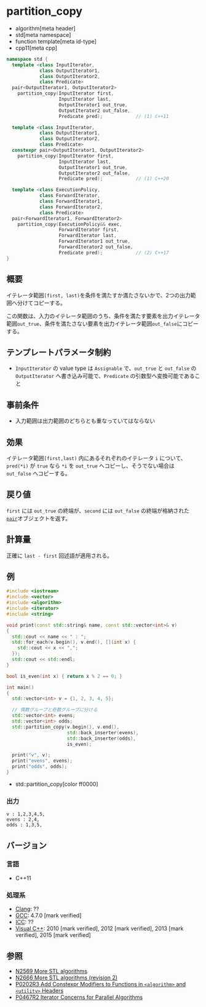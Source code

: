 # partition_copy
* algorithm[meta header]
* std[meta namespace]
* function template[meta id-type]
* cpp11[meta cpp]

```cpp
namespace std {
  template <class InputIterator,
            class OutputIterator1,
            class OutputIterator2,
            class Predicate>
  pair<OutputIterator1, OutputIterator2>
    partition_copy(InputIterator first,
                   InputIterator last,
                   OutputIterator1 out_true,
                   OutputIterator2 out_false,
                   Predicate pred);            // (1) C++11

  template <class InputIterator,
            class OutputIterator1,
            class OutputIterator2,
            class Predicate>
  constexpr pair<OutputIterator1, OutputIterator2>
    partition_copy(InputIterator first,
                   InputIterator last,
                   OutputIterator1 out_true,
                   OutputIterator2 out_false,
                   Predicate pred);            // (1) C++20

  template <class ExecutionPolicy,
            class ForwardIterator,
            class ForwardIterator1,
            class ForwardIterator2,
            class Predicate>
  pair<ForwardIterator1, ForwardIterator2>
    partition_copy(ExecutionPolicy&& exec,
                   ForwardIterator first,
                   ForwardIterator last,
                   ForwardIterator1 out_true,
                   ForwardIterator2 out_false,
                   Predicate pred);            // (2) C++17
}
```

## 概要
イテレータ範囲`[first, last)`を条件を満たすか満たさないかで、2つの出力範囲へ分けてコピーする。

この関数は、入力のイテレータ範囲のうち、条件を満たす要素を出力イテレータ範囲`out_true`、条件を満たさない要素を出力イテレータ範囲`out_false`にコピーする。


## テンプレートパラメータ制約
- `InputIterator` の value type は `Assignable` で、`out_true` と `out_false` の `OutputIterator` へ書き込み可能で、`Predicate` の引数型へ変換可能であること


## 事前条件
- 入力範囲は出力範囲のどちらとも重なっていてはならない


## 効果
イテレータ範囲`[first,last)` 内にあるそれぞれのイテレータ `i` について、`pred(*i)` が `true` なら `*i` を `out_true` へコピーし、そうでない場合は `out_false` へコピーする。


## 戻り値
`first` には `out_true` の終端が、`second` には `out_false` の終端が格納された[`pair`](/reference/utility/pair.md)オブジェクトを返す。


## 計算量
正確に `last - first` 回述語が適用される。


## 例
```cpp example
#include <iostream>
#include <vector>
#include <algorithm>
#include <iterator>
#include <string>

void print(const std::string& name, const std::vector<int>& v)
{
  std::cout << name << " : ";
  std::for_each(v.begin(), v.end(), [](int x) {
    std::cout << x << ",";
  });
  std::cout << std::endl;
}

bool is_even(int x) { return x % 2 == 0; }

int main()
{
  std::vector<int> v = {1, 2, 3, 4, 5};

  // 偶数グループと奇数グループに分ける
  std::vector<int> evens;
  std::vector<int> odds;
  std::partition_copy(v.begin(), v.end(),
                      std::back_inserter(evens),
                      std::back_inserter(odds),
                      is_even);

  print("v", v);
  print("evens", evens);
  print("odds", odds);
}
```
* std::partition_copy[color ff0000]

### 出力
```
v : 1,2,3,4,5,
evens : 2,4,
odds : 1,3,5,
```

## バージョン
### 言語
- C++11

### 処理系
- [Clang](/implementation.md#clang): ??
- [GCC](/implementation.md#gcc): 4.7.0 [mark verified]
- [ICC](/implementation.md#icc): ??
- [Visual C++](/implementation.md#visual_cpp): 2010 [mark verified], 2012 [mark verified], 2013 [mark verified], 2015 [mark verified]


## 参照
- [N2569 More STL algorithms](http://www.open-std.org/jtc1/sc22/wg21/docs/papers/2008/n2569.pdf)
- [N2666 More STL algorithms (revision 2)](http://www.open-std.org/jtc1/sc22/wg21/docs/papers/2008/n2666.pdf)
- [P0202R3 Add Constexpr Modifiers to Functions in `<algorithm>` and `<utility>` Headers](http://www.open-std.org/jtc1/sc22/wg21/docs/papers/2017/p0202r3.html)
- [P0467R2 Iterator Concerns for Parallel Algorithms](http://www.open-std.org/jtc1/sc22/wg21/docs/papers/2017/p0467r2.html)

